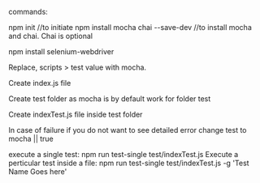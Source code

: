 commands:

npm init //to initiate
npm install mocha chai --save-dev //to install mocha and chai. Chai is optional


npm install selenium-webdriver

Replace, scripts > test value with mocha.

Create index.js file

Create test folder as mocha is by default work for folder test

Create indexTest.js file inside test folder

In case of failure if you do not want to see detailed error change test to mocha || true

execute a single test: npm run test-single test/indexTest.js
Execute a perticular test inside a file: npm run test-single test/indexTest.js -g 'Test Name Goes here'